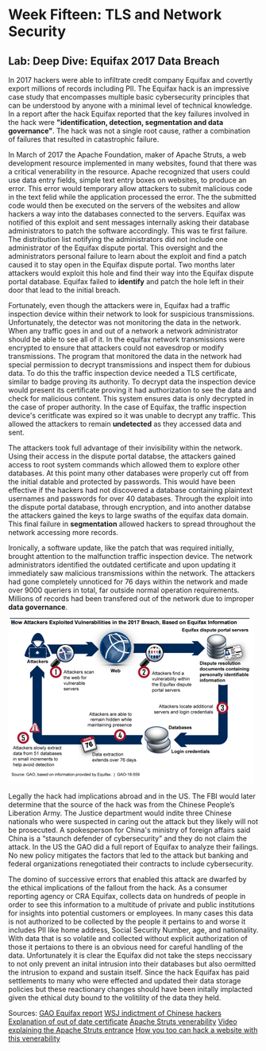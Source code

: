 # Week Fifteen: TLS and Network Security

## Lab: Deep Dive: Equifax 2017 Data Breach

In 2017 hackers were able to infiltrate credit company Equifax and covertly export millions of records including PII. The Equifax hack is an impressive case study that encompasses multiple basic cybersecurity principles that can be understood by anyone with a minimal level of technical knowledge. In a report after the hack Equifax reported that the key failures involved in the hack were **"identification, detection, segmentation and data governance"**. The hack was not a single root cause, rather a combination of failures that resulted in catastrophic failure.

 In March of 2017 the Apache Foundation, maker of Apache Struts, a web development resource implemented in many websites, found that there was a critical venerability in the resource. Apache recognized that users could use data entry fields, simple text entry boxes on websites, to produce an error. This error would temporary allow attackers to submit malicious code in the text felid while the application processed the error. The the submitted code would then be executed on the servers of the websites and allow hackers a way into the databases connected to the servers. Equifax was notified of this exploit and sent messages internally asking their database administrators to patch the software accordingly. This was te first failure. The distribution list notifying the administrators did not include one administrator of the Equifax dispute portal. This oversight and the administrators personal failure to learn about the exploit and find a patch caused it to stay open in the Equifax dispute portal. Two months later attackers would exploit this hole and find their way into the Equifax dispute portal database. Equifax failed to **identify** and patch the hole left in their door that lead to the initial breach.

Fortunately, even though the attackers were in, Equifax had a traffic inspection device within their network to look for suspicious transmissions. Unfortunately, the detector was not monitoring the data in the network. When any traffic goes in and out of a network a network administrator should be able to see all of it. In the equifax network transmissions were encrypted to ensure that attackers could not eavesdrop or modify transmissions. The program that monitored the data in the network had special permission to decrypt transmissions and inspect them for dubious data. To do this the traffic inspection device needed a TLS certificate, similar to badge proving its authority. To decrypt data the inspection device would present its certificate proving it had authorization to see the data and check for malicious content. This system ensures data is only decrypted in the case of proper authority. In the case of Equifax, the traffic inspection device's ceritficate was expired so it was unable to decrypt any traffic. This allowed the attackers to remain **undetected** as they accessed data and sent.

The attackers took full advantage of their invisibility within the network. Using their access in the dispute portal databse, the attackers gained access to root system commands which allowed them to explore other databases. At this point many other databases were properly cut off from the initial datable and protected by passwords. This would have been effective if the hackers had not discovered a database containing plaintext usernames and passwords for over 40 databases. Through the exploit into the dispute portal database, through encryption, and into another databse the attackers gained the keys to large swaths of the equifax data domain. This final failure in **segmentation** allowed hackers to spread throughout the network accessing more records.

Ironically, a software update, like the patch that was required initially, brought attention to the malfunction traffic inspection device. The network administrators identified the outdated certificate and upon updating it immediately saw malicious transmissions within the network. The attackers had gone completely unnoticed for 76 days within the network and made over 9000 queriers in total, far outside normal operation requirements. Millions of records had been transfered out of the network due to improper **data governance**.

![GAO Diagram](img/equifax.PNG)

Legally the hack had implications abroad and in the US. The FBI would later determine that the source of the hack was from the Chinese People’s Liberation Army. The Justice department would indite three Chinese nationals who were suspected in caring out the attack but they likely will not be prosecuted. A spokesperson for China's ministry of foreign affairs said China is a “staunch defender of cybersecurity” and they do not claim the attack. In the US the GAO did a full report of Equifax to analyze their failings. No new policy mitigates the factors that led to the attack but banking and federal organizations renegotiated their contracts to include cybersecurity.

The domino of successive errors that enabled this attack are dwarfed by the ethical implications of the fallout from the hack. As a consumer reporting agency or CRA Equifax, collects data on hundreds of people in order to see this information to a multitude of private and public institutions for insights into potential customers or employees. In many cases this data is not authorized to be collected by the people it pertains to and worse it includes PII like home address, Social Security Number, age, and nationality. With data that is so volatile and collected without explicit authorization of those it pertaions to there is an obvious need for careful handling of the data. Unfortunately it is clear the Equifax did not take the steps neccissary to not only prevent an inital intrusion into their databases but also oermitted the intrusion to expand and sustain itself. Since the hack Equifax has paid settlements to many who were effected and updated their data storage policies but these reactionary changes should have been initally implacted given the ethical duty bound to the volitility of the data they held.

Sources:
[GAO Equifax report](https://www.gao.gov/assets/gao-18-559.pdf)
[WSJ indictment of Chinese hackers](https://www.wsj.com/articles/four-members-of-china-s-military-indicted-for-massive-equifax-breach-11581346824)
[Explanation of out of date certificate](https://www.thesslstore.com/blog/the-equifax-data-breach-went-undetected-for-76-days-because-of-an-expired-certificate/)
[Apache Struts venerability](https://nvd.nist.gov/vuln/detail/cve-2017-5638)
[Video explaining the Apache Struts entrance](https://www.youtube.com/watch?v=_6Qbslgpw8U)
[How you too can hack a website with this venerability](https://www.youtube.com/watch?v=MKaNxE7pGWA)
